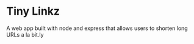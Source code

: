 # Tiny Linkz

A web app built with node and express that allows users to shorten long URLs a la bit.ly
